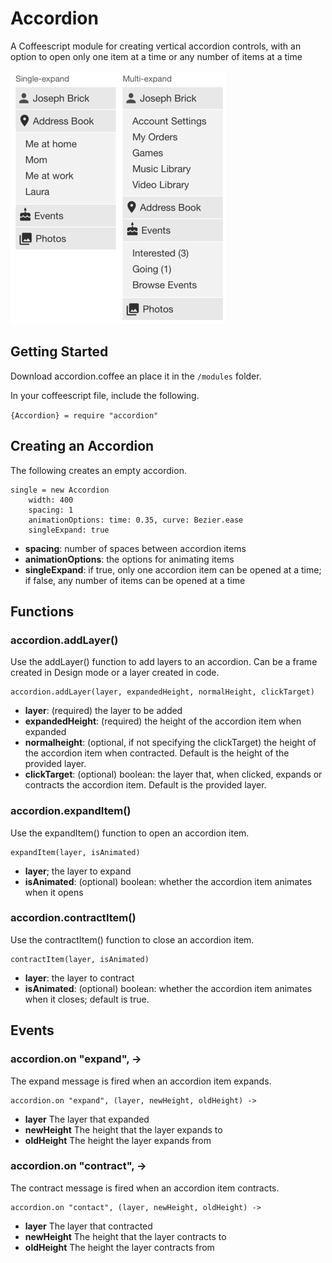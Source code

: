 # Accordion
A Coffeescript module for creating vertical accordion controls, with an option to open only one item at a time or any number of items at a time

![Accordion Image](/readme_images/accordion_image.png?raw=true "Accordion Image")

## Getting Started
Download accordion.coffee an place it in the `/modules` folder.

In your coffeescript file, include the following.

`{Accordion} = require "accordion"`

## Creating an Accordion
The following creates an empty accordion.
```
single = new Accordion
	width: 400
	spacing: 1
	animationOptions: time: 0.35, curve: Bezier.ease
	singleExpand: true
```
* **spacing**: number of spaces between accordion items
* **animationOptions**: the options for animating items
* **singleExpand**: if true, only one accordion item can be opened at a time; if false, any number of items can be opened at a time
## Functions
### accordion.addLayer()
Use the addLayer() function to add layers to an accordion. Can be a frame created in Design mode or a layer created in code. 
```
accordion.addLayer(layer, expandedHeight, normalHeight, clickTarget)
```
* **layer**: (required) the layer to be added
* **expandedHeight**: (required) the height of the accordion item when expanded
* **normalheight**: (optional, if not specifying the clickTarget) the height of the accordion item when contracted. Default is the height of the provided layer.
* **clickTarget**: (optional) boolean: the layer that, when clicked, expands or contracts the accordion item. Default is the provided layer.
### accordion.expandItem()
Use the expandItem() function to open an accordion item.
```
expandItem(layer, isAnimated)
```
* **layer**; the layer to expand
* **isAnimated**: (optional) boolean: whether the accordion item animates when it opens

### accordion.contractItem()
Use the contractItem() function to close an accordion item.
```
contractItem(layer, isAnimated)
```
* **layer**: the layer to contract
* **isAnimated**: (optional) boolean: whether the accordion item animates when it closes; default is true.

## Events
### accordion.on "expand", ->
The expand message is fired when an accordion item expands.
```
accordion.on "expand", (layer, newHeight, oldHeight) ->
```
* **layer** The layer that expanded
* **newHeight** The height that the layer expands to
* **oldHeight** The height the layer expands from

### accordion.on "contract", ->
The contract message is fired when an accordion item contracts.
```
accordion.on "contact", (layer, newHeight, oldHeight) ->
```
* **layer** The layer that contracted
* **newHeight** The height that the layer contracts to
* **oldHeight** The height the layer contracts from
